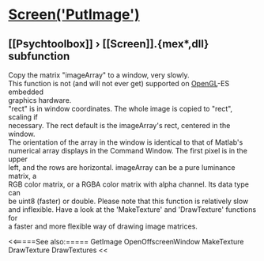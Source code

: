 # [Screen('PutImage')](Screen-PutImage) 
## [[Psychtoolbox]] &#8250; [[Screen]].{mex*,dll} subfunction


Copy the matrix "imageArray" to a window, very slowly.  
This function is not (and will not ever get) supported on [OpenGL](OpenGL)-ES embedded  
graphics hardware.  
"rect" is in window coordinates. The whole image is copied to "rect", scaling if  
necessary. The rect default is the imageArray's rect, centered in the window.  
The orientation of the array in the window is identical to that of Matlab's  
numerical array displays in the Command Window. The first pixel is in the upper  
left, and the rows are horizontal. imageArray can be a pure luminance matrix, a  
RGB color matrix, or a RGBA color matrix with alpha channel. Its data type can  
be uint8 (faster) or double. Please note that this function is relatively slow  
and inflexible. Have a look at the 'MakeTexture' and 'DrawTexture' functions for  
a faster and more flexible way of drawing image matrices.   


<<=====See also:=====
GetImage OpenOffscreenWindow MakeTexture DrawTexture DrawTextures
<<